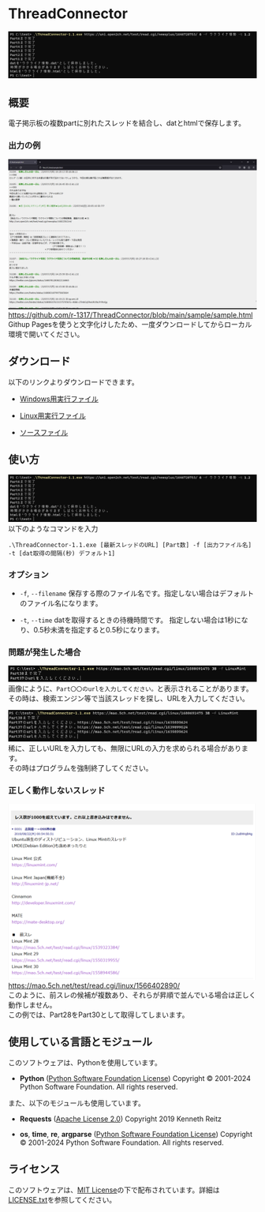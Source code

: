 # ThreadConnector
![ThreadConnector](https://github.com/r-1317/ThreadConnector/blob/main/images/img01.png?raw=true)
## 概要

電子掲示板の複数partに別れたスレッドを結合し、datとhtmlで保存します。
### 出力の例
![使用例](https://github.com/r-1317/ThreadConnector/blob/main/images/img06.png?raw=true)
https://github.com/r-1317/ThreadConnector/blob/main/sample/sample.html<br>Githup Pagesを使うと文字化けしたため、一度ダウンロードしてからローカル環境で開いてください。

## ダウンロード
以下のリンクよりダウンロードできます。
 - [Windows用実行ファイル](https://github.com/r-1317/ThreadConnector/releases/download/Version1.1/ThreadConnector-1.1.exe)
 
 - [Linux用実行ファイル](https://github.com/r-1317/ThreadConnector/releases/download/Version1.1/ThreadConnector-1.1)
 
 - [ソースファイル](https://github.com/r-1317/ThreadConnector/releases/download/Version1.1/ThreadConnector-1.1.py)
 ## 使い方
 ![使用例](https://github.com/r-1317/ThreadConnector/blob/main/images/img01.png?raw=true)
以下のようなコマンドを入力

    .\ThreadConnector-1.1.exe [最新スレッドのURL] [Part数] -f [出力ファイル名] -t [dat取得の間隔(秒) デフォルト1]
   
   ### オプション

 - `-f`, `--filename`
 保存する際のファイル名です。指定しない場合はデフォルトのファイル名になります。
 

 - `-t`, `--time`
 datを取得するときの待機時間です。 指定しない場合は1秒になり、0.5秒未満を指定すると0.5秒になります。

### 問題が発生した場合
![問題](https://github.com/r-1317/ThreadConnector/blob/main/images/img02.png?raw=true)
画像にように、`Part〇〇のurlを入力してください。`と表示されることがあります。<br>その時は、検索エンジン等で当該スレッドを探し、URLを入力してください。

![無限にURLの入力を求められる](https://github.com/r-1317/ThreadConnector/blob/main/images/img08.png?raw=true)
稀に、正しいURLを入力しても、無限にURLの入力を求められる場合があります。<br>その時はプログラムを強制終了してください。

### 正しく動作しないスレッド
![正しく動作しないスレッド](https://github.com/r-1317/ThreadConnector/blob/main/images/img05.png?raw=true)
https://mao.5ch.net/test/read.cgi/linux/1566402890/<br>このように、前スレの候補が複数あり、それらが昇順で並んでいる場合は正しく動作しません。<br>この例では、Part28をPart30として取得してしまいます。

## 使用している言語とモジュール
このソフトウェアは、Pythonを使用しています。
- **Python** ([Python Software Foundation License](https://docs.python.org/ja/3/license.html#psf-license)) Copyright © 2001-2024 Python Software Foundation. All rights reserved.

また、以下のモジュールも使用しています。

 - **Requests** ([Apache License 2.0](https://www.apache.org/licenses/LICENSE-2.0)) Copyright 2019 Kenneth Reitz
 
- **os**, **time**, **re**, **argparse** ([Python Software Foundation License](https://docs.python.org/ja/3/license.html#psf-license)) Copyright © 2001-2024 Python Software Foundation. All rights reserved.

## ライセンス
このソフトウェアは、[MIT License](https://opensource.org/license/mit/)の下で配布されています。詳細は[LICENSE.txt](https://github.com/r-1317/ThreadConnector/blob/main/LICENSE.txt)を参照してください。
<!--stackedit_data:
eyJoaXN0b3J5IjpbMTg4NTMxNjcyLC0zNTg4NTMwMzAsLTExNj
A5MjA0MDksNzQ1OTc4NTAzLC0xNDA0Mzg1Njg5LC0xMTkzNzc5
Mjc3XX0=
-->